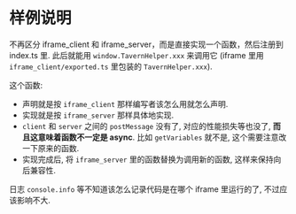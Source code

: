 # 样例说明

不再区分 iframe_client 和 iframe_server，而是直接实现一个函数，然后注册到 index.ts 里. 此后就能用 `window.TavernHelper.xxx` 来调用它 (iframe 里用 `iframe_client/exported.ts` 里包装的 `TavernHelper.xxx`).

这个函数:

- 声明就是按 `iframe_client` 那样编写者该怎么用就怎么声明.
- 实现就是按 `iframe_server` 那样具体地实现.
- `client` 和 `server` 之间的 `postMessage` 没有了, 对应的性能损失等也没了, **而且这意味着函数不一定是 async**. 比如 `getVariables` 就不是, 这个需要注意改一下原来的函数.
- 实现完成后, 将 `iframe_server` 里的函数替换为调用新的函数, 这样来保持向后兼容性.

日志 `console.info` 等不知道该怎么记录代码是在哪个 iframe 里运行的了, 不过应该影响不大.
